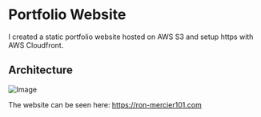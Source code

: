 # Portfolio Website
I created a static portfolio website hosted on AWS S3 and setup https with AWS Cloudfront.

## Architecture

![Image](https://github.com/user-attachments/assets/57d6ec36-9459-4b19-ada6-85909d1a043e)

The website can be seen here: https://ron-mercier101.com

